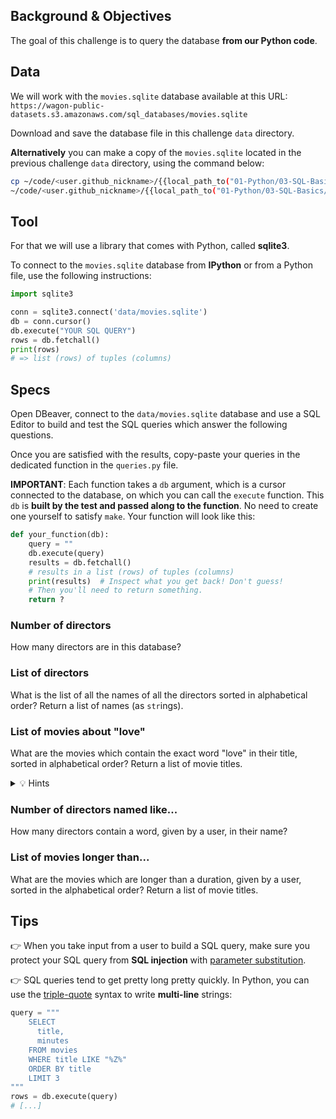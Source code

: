 
## Background & Objectives

The goal of this challenge is to query the database **from our Python code**.

## Data
We will work with the `movies.sqlite` database available at this URL:
`https://wagon-public-datasets.s3.amazonaws.com/sql_databases/movies.sqlite`

Download and save the database file in this challenge `data` directory.

**Alternatively** you can make a copy of the `movies.sqlite` located in the previous challenge `data` directory, using the command below:

```bash
cp ~/code/<user.github_nickname>/{{local_path_to("01-Python/03-SQL-Basics/03-Interacting-with-db")}}/data/movies.sqlite \
~/code/<user.github_nickname>/{{local_path_to("01-Python/03-SQL-Basics/04-Interacting-With-Code")}}/data/movies.sqlite
```

## Tool

For that we will use a library that comes with Python, called **sqlite3**.

To connect to the `movies.sqlite` database from **IPython** or from a Python file, use the following instructions:

```python
import sqlite3

conn = sqlite3.connect('data/movies.sqlite')
db = conn.cursor()
db.execute("YOUR SQL QUERY")
rows = db.fetchall()
print(rows)
# => list (rows) of tuples (columns)
```

## Specs

Open DBeaver, connect to the `data/movies.sqlite` database and use a SQL Editor to build and test the SQL queries which answer the following questions.

Once you are satisfied with the results, copy-paste your queries in the dedicated function in the `queries.py` file.

**IMPORTANT**: Each function takes a `db` argument, which is a cursor connected to the database, on which you can call the `execute` function. This `db` is **built by the test and passed along to the function**. No need to create one yourself to satisfy `make`. Your function will look like this:

```python
def your_function(db):
    query = ""
    db.execute(query)
    results = db.fetchall()
    # results in a list (rows) of tuples (columns)
    print(results)  # Inspect what you get back! Don't guess!
    # Then you'll need to return something.
    return ?
```

### Number of directors

How many directors are in this database?

### List of directors

What is the list of all the names of all the directors sorted in alphabetical order? Return a list of names (as `str`ings).

### List of movies about "love"

What are the movies which contain the exact word "love" in their title, sorted in alphabetical order? Return a list of movie titles.

<details>
  <summary markdown='span'>💡 Hints</summary>

There are so many ways to include the word "love" in a movie title... How would you do to catch them all?
1. screen all the movies title column
2. 👀 `tests/test_movie_queries`

</details>

### Number of directors named like...

How many directors contain a word, given by a user, in their name?

### List of movies longer than...

What are the movies which are longer than a duration, given by a user, sorted in the alphabetical order? Return a list of movie titles.

## Tips

👉 When you take input from a user to build a SQL query, make sure you protect your SQL query from **SQL injection** with [parameter substitution](https://docs.python.org/3.7/library/sqlite3.html).

👉 SQL queries tend to get pretty long pretty quickly. In Python, you can use the [triple-quote](https://docs.python.org/3.2/tutorial/introduction.html#strings) syntax to write **multi-line** strings:

```python
query = """
    SELECT
      title,
      minutes
    FROM movies
    WHERE title LIKE "%Z%"
    ORDER BY title
    LIMIT 3
"""
rows = db.execute(query)
# [...]
```
